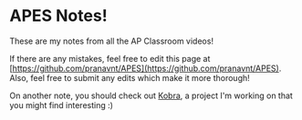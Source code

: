# APES Notes!

These are my notes from all the AP Classroom videos!

If there are any mistakes, feel free to edit this page at [https://github.com/pranavnt/APES](https://github.com/pranavnt/APES). Also, feel free to submit any edits which make it more thorough!

On another note, you should check out [Kobra](https://kobra.dev), a project I'm working on that you might find interesting :\)

